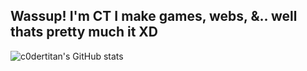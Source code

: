 Wassup! I'm CT I make games, webs, &.. well thats pretty much it XD
-------------------------------------------------------------------------------------------------------


![c0dertitan's GitHub stats](https://github-readme-stats.vercel.app/api/?username=c0dertitan&show_icons=true&title_color=fff&icon_color=79ff97&text_color=9f9f9f&bg_color=151515)
